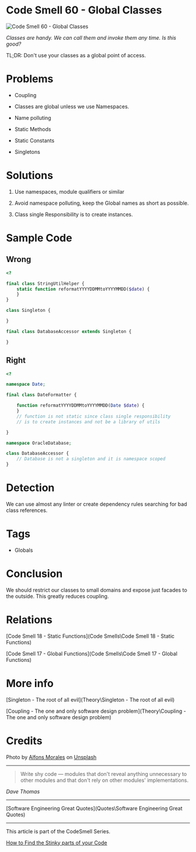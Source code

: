 # Code Smell 60 - Global Classes

![Code Smell 60 - Global Classes](alfons-morales-YLSwjSy7stw-unsplash.jpg)

*Classes are handy. We can call them and invoke them any time. Is this good?*

TL;DR: Don't use your classes as a global point of access.

# Problems

- Coupling

- Classes are global unless we use Namespaces.

- Name polluting

- Static Methods

- Static Constants

- Singletons

# Solutions

1. Use namespaces, module qualifiers or similar

2. Avoid namespace polluting, keep the Global names as short as possible.

3. Class single Responsibility is to create instances. 

# Sample Code

## Wrong

[Gist Url]: # (https://gist.github.com/mcsee/6b3f0e2a24ea7a6da72dadcbb36a8dd0)
```php
<?

final class StringUtilHelper {
    static function reformatYYYYDDMMtoYYYYMMDD($date) {
    }
}

class Singleton {

}

final class DatabaseAccessor extends Singleton {

}
```

## Right

[Gist Url]: # (https://gist.github.com/mcsee/9dd928bab5528d07b7f63b5d76821f4f)
```php
<?

namespace Date;

final class DateFormatter {

    function reformatYYYYDDMMtoYYYYMMDD(Date $date) {
    }
    // function is not static since class single responsibility
    // is to create instances and not be a library of utils

}

namespace OracleDatabase;

class DatabaseAccessor {
    // Database is not a singleton and it is namespace scoped
}
```

# Detection

We can use almost any linter or create dependency rules searching for bad class references.

# Tags

- Globals

# Conclusion

We should restrict our classes to small domains and expose just facades to the outside. This greatly reduces coupling.
 
# Relations

[Code Smell 18 - Static Functions](Code Smells\Code Smell 18 - Static Functions)

[Code Smell 17 - Global Functions](Code Smells\Code Smell 17 - Global Functions)

# More info

[Singleton - The root of all evil](Theory\Singleton - The root of all evil)

[Coupling - The one and only software design problem](Theory\Coupling - The one and only software design problem) 

# Credits

Photo by [Alfons Morales](https://unsplash.com/@alfonsmc10) on [Unsplash](https://unsplash.com/s/photos/large-library)

* * *

> Write shy code — modules that don't reveal anything unnecessary to other modules and that don't rely on other modules' implementations.

_Dave Thomas_
 
* * *
 
[Software Engineering Great Quotes](Quotes\Software Engineering Great Quotes)

* * *

This article is part of the CodeSmell Series.

[How to Find the Stinky parts of your Code]()